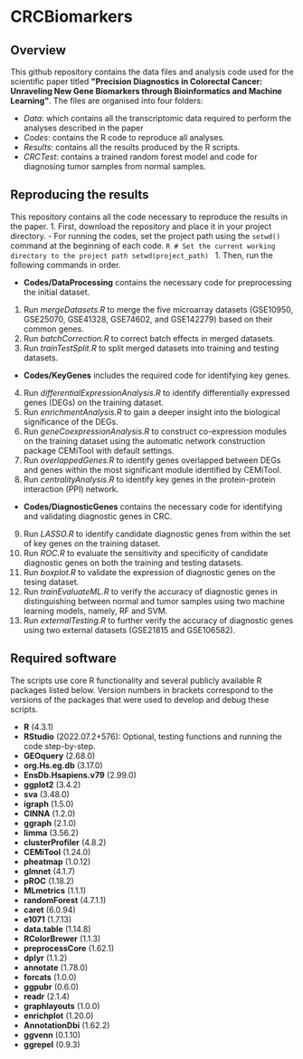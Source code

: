 # CRCBiomarkers

## Overview
This github repository contains the data files and analysis code used for the scientific paper titled **"Precision Diagnostics in Colorectal Cancer: Unraveling New Gene Biomarkers through Bioinformatics and Machine Learning"**.
The files are organised into four folders:
 - *Data*: which contains all the transcriptomic data required to perform the analyses described in the paper
 - *Codes*: contains the R code to reproduce all  analyses.
 - *Results*: contains all the results produced by the R scripts.
 - *CRCTest*: contains a trained random forest model and code for diagnosing tumor samples from normal samples.

## Reproducing the results
This repository contains all the code necessary to reproduce the results in the paper. 
	1. First, download the repository and place it in your project directory.
		- For running the codes, set the project path using the `setwd()` command at the beginning of each code.
		```R
		# Set the current working directory to the project path
		setwd(project_path)
		```
	1. Then, run the following commands in order.

 - **Codes/DataProcessing** contains the necessary code for preprocessing the initial dataset.
1. Run *mergeDatasets.R* to merge the five microarray datasets (GSE10950, GSE25070, GSE41328, GSE74602, and GSE142279) based on their common genes.
2. Run *batchCorrection.R* to correct batch effects in merged datasets.
3. Run *trainTestSplit.R* to split merged datasets into training and testing datasets.
   
 - **Codes/KeyGenes** includes the required code for identifying key genes.
4. Run *differentialExpressionAnalysis.R* to identify differentially expressed genes (DEGs) on the training dataset.
5. Run *enrichmentAnalysis.R* to gain a deeper insight into the biological significance of the DEGs.
6. Run *geneCoexpressionAnalysis.R* to construct co-expression modules on the training dataset using the automatic network construction package CEMiTool with default settings.
7. Run *overlappedGenes.R* to identify genes overlapped between DEGs and genes within the most significant module identified by CEMiTool.
8. Run *centralityAnalysis.R* to identify key genes in the protein-protein interaction (PPI) network.
   
 - **Codes/DiagnosticGenes** contains the necessary code for identifying and validating diagnostic genes in CRC.
9. Run *LASSO.R* to identify candidate diagnostic genes from within the set of key genes on the training dataset.
10. Run *ROC.R* to evaluate the sensitivity and specificity of candidate diagnostic genes on both the training and testing datasets.
11. Run *boxplot.R* to validate the expression of diagnostic genes on the tesing dataset.
12. Run *trainEvaluateML.R* to verify the accuracy of diagnostic genes in distinguishing between normal and tumor samples using two machine learning models, namely, RF and SVM.
13. Run *externalTesting.R* to further verify the accuracy of diagnostic genes using two external datasets (GSE21815 and GSE106582).
 
## Required software
The scripts use core R functionality and several publicly available R packages listed below. Version numbers in brackets correspond to the versions of the packages that were used to develop and debug these scripts.

 - **R** (4.3.1)
 - **RStudio** (2022.07.2+576): Optional, testing functions and running the code step-by-step.
 - **GEOquery** (2.68.0)
 - **org.Hs.eg.db** (3.17.0)
 - **EnsDb.Hsapiens.v79** (2.99.0)
 - **ggplot2** (3.4.2)
 - **sva** (3.48.0)
 - **igraph** (1.5.0)
 - **CINNA** (1.2.0)
 - **ggraph** (2.1.0)
 - **limma** (3.56.2)
 - **clusterProfiler** (4.8.2)
 - **CEMiTool** (1.24.0)
 - **pheatmap** (1.0.12)
 - **glmnet** (4.1.7)
 - **pROC** (1.18.2)
 - **MLmetrics** (1.1.1)
 - **randomForest** (4.7.1.1)
 - **caret** (6.0.94)
 - **e1071** (1.7.13)
 - **data.table** (1.14.8)
 - **RColorBrewer** (1.1.3)
 - **preprocessCore** (1.62.1)
 - **dplyr** (1.1.2)
 - **annotate** (1.78.0)
 - **forcats** (1.0.0)
 - **ggpubr** (0.6.0)
 - **readr** (2.1.4)
 - **graphlayouts** (1.0.0)
 - **enrichplot** (1.20.0)
 - **AnnotationDbi** (1.62.2)
 - **ggvenn** (0.1.10)
 - **ggrepel** (0.9.3)
